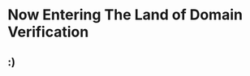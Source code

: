 <html>
<head>
<title>Domain Verification Dogfood</title>
</head>
<body>
<h1>Now Entering The Land of Domain Verification</h1>
<h2>
:)
</h2>
</body>
</html>
